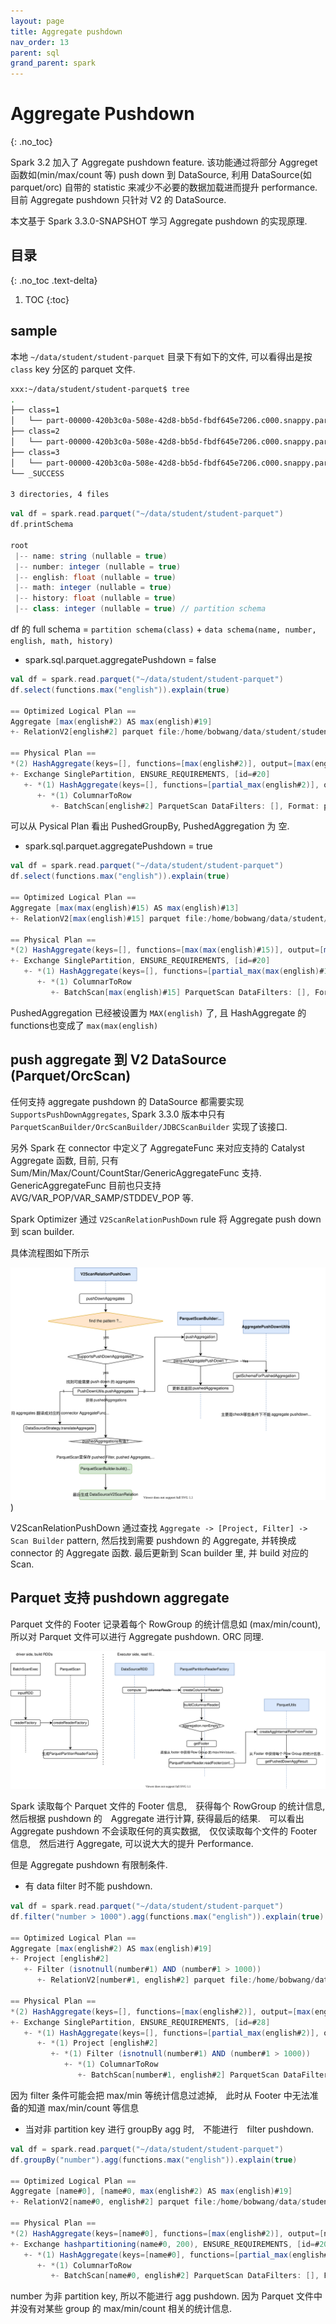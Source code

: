 ```yaml
---
layout: page
title: Aggregate pushdown
nav_order: 13
parent: sql
grand_parent: spark
---
```


# Aggregate Pushdown
{: .no_toc}

Spark 3.2 加入了 Aggregate pushdown feature. 该功能通过将部分 Aggreget 函数如(min/max/count 等) push down 到 DataSource, 利用
DataSource(如 parquet/orc) 自带的 statistic 来减少不必要的数据加载进而提升 performance. 目前 Aggregate pushdown 只针对 V2 的 DataSource.

本文基于 Spark 3.3.0-SNAPSHOT 学习 Aggregate pushdown 的实现原理.

## 目录
{: .no_toc .text-delta}

1. TOC
{:toc}

## sample

本地 `~/data/student/student-parquet` 目录下有如下的文件, 可以看得出是按 `class` key 分区的 parquet 文件.

``` bash
xxx:~/data/student/student-parquet$ tree
.
├── class=1
│   └── part-00000-420b3c0a-508e-42d8-bb5d-fbdf645e7206.c000.snappy.parquet
├── class=2
│   └── part-00000-420b3c0a-508e-42d8-bb5d-fbdf645e7206.c000.snappy.parquet
├── class=3
│   └── part-00000-420b3c0a-508e-42d8-bb5d-fbdf645e7206.c000.snappy.parquet
└── _SUCCESS

3 directories, 4 files
```

``` scala
val df = spark.read.parquet("~/data/student/student-parquet")
df.printSchema

root
 |-- name: string (nullable = true)
 |-- number: integer (nullable = true)
 |-- english: float (nullable = true)
 |-- math: integer (nullable = true)
 |-- history: float (nullable = true)
 |-- class: integer (nullable = true) // partition schema
```

df 的 full schema = `partition schema(class)` + `data schema(name, number, english, math, history)`

- spark.sql.parquet.aggregatePushdown = false

``` scala
val df = spark.read.parquet("~/data/student/student-parquet")
df.select(functions.max("english")).explain(true)

== Optimized Logical Plan ==
Aggregate [max(english#2) AS max(english)#19]
+- RelationV2[english#2] parquet file:/home/bobwang/data/student/student-parquet

== Physical Plan ==
*(2) HashAggregate(keys=[], functions=[max(english#2)], output=[max(english)#19])
+- Exchange SinglePartition, ENSURE_REQUIREMENTS, [id=#20]
   +- *(1) HashAggregate(keys=[], functions=[partial_max(english#2)], output=[max#23])
      +- *(1) ColumnarToRow
         +- BatchScan[english#2] ParquetScan DataFilters: [], Format: parquet, Location: InMemoryFileIndex(1 paths)[file:/home/bobwang/data/student/student-parquet], PartitionFilters: [], PushedAggregation: [], PushedFilters: [], PushedGroupBy: [], ReadSchema: struct<english:float>, PushedFilters: [], PushedAggregation: [], PushedGroupBy: [] RuntimeFilters: []
```

可以从 Pysical Plan 看出 PushedGroupBy, PushedAggregation 为 空.

- spark.sql.parquet.aggregatePushdown = true

``` scala
val df = spark.read.parquet("~/data/student/student-parquet")
df.select(functions.max("english")).explain(true)

== Optimized Logical Plan ==
Aggregate [max(max(english)#15) AS max(english)#13]
+- RelationV2[max(english)#15] parquet file:/home/bobwang/data/student/student-parquet

== Physical Plan ==
*(2) HashAggregate(keys=[], functions=[max(max(english)#15)], output=[max(english)#13])
+- Exchange SinglePartition, ENSURE_REQUIREMENTS, [id=#20]
   +- *(1) HashAggregate(keys=[], functions=[partial_max(max(english)#15)], output=[max#17])
      +- *(1) ColumnarToRow
         +- BatchScan[max(english)#15] ParquetScan DataFilters: [], Format: parquet, Location: InMemoryFileIndex(1 paths)[file:/home/bobwang/data/student/student-parquet], PartitionFilters: [], PushedAggregation: [MAX(english)], PushedFilters: [], PushedGroupBy: [], ReadSchema: struct<max(english):float>, PushedFilters: [], PushedAggregation: [MAX(english)], PushedGroupBy: [] RuntimeFilters: []
```

PushedAggregation 已经被设置为 `MAX(english)` 了, 且 HashAggregate 的functions也变成了 `max(max(english)`

## push aggregate 到 V2 DataSource (Parquet/OrcScan)

任何支持 aggregate pushdown 的 DataSource 都需要实现 `SupportsPushDownAggregates`, Spark 3.3.0 版本中只有 `ParquetScanBuilder/OrcScanBuilder/JDBCScanBuilder` 实现了该接口.

另外 Spark 在 connector 中定义了 AggregateFunc 来对应支持的 Catalyst Aggregate 函数, 目前, 只有 Sum/Min/Max/Count/CountStar/GenericAggregateFunc 支持.  GenericAggregateFunc 目前也只支持 AVG/VAR_POP/VAR_SAMP/STDDEV_POP 等.

Spark Optimizer 通过 `V2ScanRelationPushDown` rule 将 Aggregate push down 到 scan builder.

具体流程图如下所示

![optimizer-agg-pushdown](/docs/spark/sql/pushdown/agg-pushdown/datareader-agg-pushdown.drawio.svg))

V2ScanRelationPushDown 通过查找 `Aggregate -> [Project, Filter] -> Scan Builder` pattern, 然后找到需要 pushdown 的 Aggregate, 并转换成 connector 的 Aggregate 函数. 最后更新到 Scan builder 里, 并 build 对应的 Scan.

## Parquet 支持 pushdown aggregate

Parquet 文件的 Footer 记录着每个 RowGroup 的统计信息如 (max/min/count), 所以对 Parquet 文件可以进行 Aggregate pushdown. ORC 同理.

![parquet pushdown](/docs/spark/sql/pushdown/agg-pushdown/datareader-parquet-agg-pushdown.drawio.svg)

Spark 读取每个 Parquet 文件的 Footer 信息,　获得每个 RowGroup 的统计信息,　然后根据 pushdown 的　Aggregate 进行计算, 获得最后的结果.　可以看出 Aggregate pushdown 不会读取任何的真实数据,　仅仅读取每个文件的 Footer 信息,　然后进行 Aggregate, 可以说大大的提升 Performance.

但是 Aggregate pushdown 有限制条件.

- 有 data filter 时不能 pushdown.

``` scala
val df = spark.read.parquet("~/data/student/student-parquet")
df.filter("number > 1000").agg(functions.max("english")).explain(true)

== Optimized Logical Plan ==
Aggregate [max(english#2) AS max(english)#19]
+- Project [english#2]
   +- Filter (isnotnull(number#1) AND (number#1 > 1000))
      +- RelationV2[number#1, english#2] parquet file:/home/bobwang/data/student/student-parquet

== Physical Plan ==
*(2) HashAggregate(keys=[], functions=[max(english#2)], output=[max(english)#19])
+- Exchange SinglePartition, ENSURE_REQUIREMENTS, [id=#28]
   +- *(1) HashAggregate(keys=[], functions=[partial_max(english#2)], output=[max#24])
      +- *(1) Project [english#2]
         +- *(1) Filter (isnotnull(number#1) AND (number#1 > 1000))
            +- *(1) ColumnarToRow
               +- BatchScan[number#1, english#2] ParquetScan DataFilters: [isnotnull(number#1), (number#1 > 1000)], Format: parquet, Location: InMemoryFileIndex(1 paths)[file:/home/bobwang/data/student/student-parquet], PartitionFilters: [], PushedAggregation: [], PushedFilters: [IsNotNull(number), GreaterThan(number,1000)], PushedGroupBy: [], ReadSchema: struct<number:int,english:float>, PushedFilters: [IsNotNull(number), GreaterThan(number,1000)], PushedAggregation: [], PushedGroupBy: [] RuntimeFilters: []
```

因为 filter 条件可能会把 max/min 等统计信息过滤掉,　此时从 Footer 中无法准备的知道 max/min/count 等信息

- 当对非 partition key 进行 groupBy agg 时,　不能进行　filter pushdown.

``` scala
val df = spark.read.parquet("~/data/student/student-parquet")
df.groupBy("number").agg(functions.max("english")).explain(true)

== Optimized Logical Plan ==
Aggregate [name#0], [name#0, max(english#2) AS max(english)#19]
+- RelationV2[name#0, english#2] parquet file:/home/bobwang/data/student/student-parquet

== Physical Plan ==
*(2) HashAggregate(keys=[name#0], functions=[max(english#2)], output=[name#0, max(english)#19])
+- Exchange hashpartitioning(name#0, 200), ENSURE_REQUIREMENTS, [id=#20]
   +- *(1) HashAggregate(keys=[name#0], functions=[partial_max(english#2)], output=[name#0, max#25])
      +- *(1) ColumnarToRow
         +- BatchScan[name#0, english#2] ParquetScan DataFilters: [], Format: parquet, Location: InMemoryFileIndex(1 paths)[file:/home/bobwang/data/student/student-parquet], PartitionFilters: [], PushedAggregation: [], PushedFilters: [], PushedGroupBy: [], ReadSchema: struct<name:string,english:float>, PushedFilters: [], PushedAggregation: [], PushedGroupBy: [] RuntimeFilters: []
```

number 为非 partition key, 所以不能进行 agg pushdown. 因为 Parquet 文件中并没有对某些 group 的 max/min/count 相关的统计信息.
